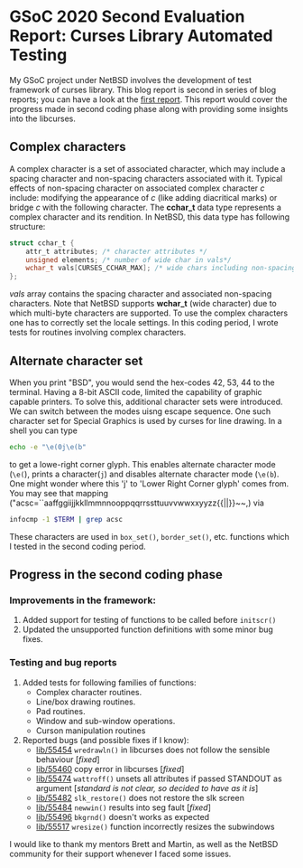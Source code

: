   
# GSoC 2020 Second Evaluation Report: Curses Library Automated Testing

My GSoC project under NetBSD involves the development of test framework of curses library. This blog report is second in series of blog reports; you can have a look at the [first report](https://blog.netbsd.org/tnf/entry/gsoc_reports_curses_library_automated). This report would cover the progress made in second coding phase along with providing some insights into the libcurses. 

##  Complex characters
A complex character is a set of associated character, which may include a spacing character and non-spacing characters associated with it. Typical effects of non-spacing character on associated complex character *c* include: modifying the appearance of *c*  (like adding diacritical marks) or bridge *c* with the following character.
The **cchar_t** data type represents a complex character and its rendition. In NetBSD, this data type has following structure:
```c
struct cchar_t {
	attr_t attributes; /* character attributes */
	unsigned elements; /* number of wide char in vals*/
	wchar_t vals[CURSES_CCHAR_MAX]; /* wide chars including non-spacing */
};
```
*vals* array contains the spacing character and associated non-spacing characters. Note that NetBSD supports **wchar_t** (wide character) due to which multi-byte characters are supported. To use the complex characters one has to correctly set the locale settings. 
In this coding period, I wrote tests for routines involving complex characters.

## Alternate character set
 When you print "BSD", you would send the hex-codes 42, 53, 44 to the terminal. Having a 8-bit ASCII code, limited the capability of graphic capable printers. To solve this, additional character sets were introduced. We can switch between the modes uisng escape sequence. One such character set for Special Graphics is used by curses for line drawing. In a shell you can type 
 ```bash
 echo -e "\e(0j\e(b"
 ``` 
 to get a lowe-right corner glyph. This enables alternate character mode (`\e(`), prints a character(`j`) and disables alternate character mode (`\e(b`). One might wonder where this 'j' to 'Lower Right Corner glyph' comes from. You may see that mapping ("acsc=``aaffggiijjkkllmmnnooppqqrrssttuuvvwwxxyyzz{{||}}~~,) via 
 ```bash
 infocmp -1 $TERM | grep acsc
 ````
These characters are used in `box_set()`, `border_set()`, etc. functions which I tested in the second coding period.

## Progress in the second coding phase
  
### Improvements in the framework:
1. Added support for testing of functions to be called before `initscr()`
2. Updated the unsupported function definitions with some minor bug fixes.

### Testing and bug reports
1. Added tests for following families of functions:
	- Complex character routines.
	- Line/box drawing routines.
	- Pad routines.
	- Window and sub-window operations. 
	- Curson manipulation routines
2. Reported bugs (and possible fixes if I know):
	- [lib/55454](https://gnats.netbsd.org/cgi-bin/query-pr-single.pl?number=55454) `wredrawln()` in libcurses does not follow the sensible behaviour [*fixed*]
	- [lib/55460](https://gnats.netbsd.org/cgi-bin/query-pr-single.pl?number=55460) copy error in  libcurses [*fixed*]
	- [lib/55474](https://gnats.netbsd.org/cgi-bin/query-pr-single.pl?number=55474) `wattroff()` unsets all attributes if passed STANDOUT as argument [*standard is not clear, so decided to have as it is*]
	- [lib/55482](https://gnats.netbsd.org/cgi-bin/query-pr-single.pl?number=55482) `slk_restore()` does not restore the slk screen
	- [lib/55484](https://gnats.netbsd.org/cgi-bin/query-pr-single.pl?number=55484) `newwin()` results into seg fault [*fixed*]
	- [lib/55496](https://gnats.netbsd.org/cgi-bin/query-pr-single.pl?number=55496) `bkgrnd()` doesn't works as expected
	- [lib/55517](https://gnats.netbsd.org/cgi-bin/query-pr-single.pl?number=55517) `wresize()` function incorrectly resizes the subwindows

I would like to thank my mentors Brett and Martin, as well as the NetBSD community for their support whenever I faced some issues.
